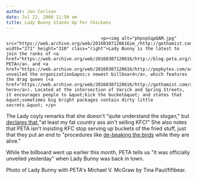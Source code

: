 ```yaml
---
author: Jen Carlson
date: Jul 22, 2008 11:50 am
title: Lady Bunny Stands Up For Chickens
---
```


	
										<p><img alt="phpnpSqpQAM.jpg" src="https://web.archive.org/web/20160307120616im_/http://gothamist.com/attachments/arts_jen/phpnpSqpQAM.jpg" width="271" height="310" class="right">Lady Bunny is the latest to join the ranks of <a href="https://web.archive.org/web/20160307120616/http://blog.peta.org/archives/2008/07/drag_queens_vs_1.php">Team PETA</a>, and <a href="https://web.archive.org/web/20160307120616/http://popbytes.com/archive/2008/07/lady_bunny_joins_peta_against_kentucky_fried_chicken.shtml">has unveiled the organization&apos;s newest billboard</a>, which features the drag queen (<a href="https://web.archive.org/web/20160307120616/http://gothamist.com/attachments/arts_jen/ladybunnybillboard.jpg">image here</a>). Located at the intersection of Varick and Spring Streets, it encourages people to &quot;kick the bucket&quot; and states that &quot;sometimes big bright packages contain dirty little secrets.&quot; </p>

<p>The Lady coyly remarks that she doesn&apos;t &quot;quite understand the slogan,&quot; but <a href="https://web.archive.org/web/20160307120616/http://ladybunny.net/blog/2008/07/bun-buns-peta-billboard.html">declares that </a> &quot;at least my fat country ass ain&apos;t selling KFC!&quot; She also notes that PETA isn&apos;t insisting KFC stop serving up buckets of the fried stuff, just that they put an end to &quot;procedures like <a href="https://web.archive.org/web/20160307120616/http://www.kentuckyfriedcruelty.com/">de-beaking the birds</a> while they are alive.&quot;</p>

<p>While the billboard went up earlier this month, PETA tells us &quot;it was officially unveiled yesterday&quot; when Lady Bunny was back in town.</p>

<p><span class="photo_caption">Photo of Lady Bunny with PETA&apos;s Michael V. McGraw by Tina Paul/fifibear.</span></p>					
										
									
				